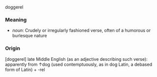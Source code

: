 doggerel
### Meaning
+ _noun_: Crudely or irregularly fashioned verse, often of a humorous or burlesque nature

### Origin

[doggerel] late Middle English (as an adjective describing such verse): apparently from ↑dog (used contemptuously, as in dog Latin, a debased form of Latin) + -rel

